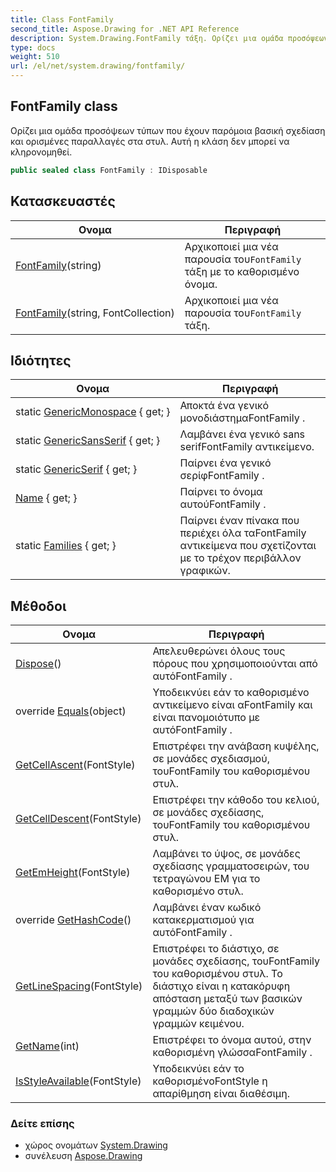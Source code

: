 ```yaml
---
title: Class FontFamily
second_title: Aspose.Drawing for .NET API Reference
description: System.Drawing.FontFamily τάξη. Ορίζει μια ομάδα προσόψεων τύπων που έχουν παρόμοια βασική σχεδίαση και ορισμένες παραλλαγές στα στυλ. Αυτή η κλάση δεν μπορεί να κληρονομηθεί.
type: docs
weight: 510
url: /el/net/system.drawing/fontfamily/
---
```

## FontFamily class

Ορίζει μια ομάδα προσόψεων τύπων που έχουν παρόμοια βασική σχεδίαση και ορισμένες παραλλαγές στα στυλ. Αυτή η κλάση δεν μπορεί να κληρονομηθεί.

```csharp
public sealed class FontFamily : IDisposable
```

## Κατασκευαστές

| Ονομα | Περιγραφή |
| --- | --- |
| [FontFamily](fontfamily/#constructor)(string) | Αρχικοποιεί μια νέα παρουσία του`FontFamily` τάξη με το καθορισμένο όνομα. |
| [FontFamily](fontfamily/#constructor_1)(string, FontCollection) | Αρχικοποιεί μια νέα παρουσία του`FontFamily` τάξη. |

## Ιδιότητες

| Ονομα | Περιγραφή |
| --- | --- |
| static [GenericMonospace](../../system.drawing/fontfamily/genericmonospace/) { get; } | Αποκτά ένα γενικό μονοδιάστημαFontFamily . |
| static [GenericSansSerif](../../system.drawing/fontfamily/genericsansserif/) { get; } | Λαμβάνει ένα γενικό sans serifFontFamily αντικείμενο. |
| static [GenericSerif](../../system.drawing/fontfamily/genericserif/) { get; } | Παίρνει ένα γενικό σερίφFontFamily . |
| [Name](../../system.drawing/fontfamily/name/) { get; } | Παίρνει το όνομα αυτούFontFamily . |
| static [Families](../../system.drawing/fontfamily/families/) { get; } | Παίρνει έναν πίνακα που περιέχει όλα ταFontFamily αντικείμενα που σχετίζονται με το τρέχον περιβάλλον γραφικών. |

## Μέθοδοι

| Ονομα | Περιγραφή |
| --- | --- |
| [Dispose](../../system.drawing/fontfamily/dispose/)() | Απελευθερώνει όλους τους πόρους που χρησιμοποιούνται από αυτόFontFamily . |
| override [Equals](../../system.drawing/fontfamily/equals/)(object) | Υποδεικνύει εάν το καθορισμένο αντικείμενο είναι αFontFamily και είναι πανομοιότυπο με αυτόFontFamily . |
| [GetCellAscent](../../system.drawing/fontfamily/getcellascent/)(FontStyle) | Επιστρέφει την ανάβαση κυψέλης, σε μονάδες σχεδιασμού, τουFontFamily του καθορισμένου στυλ. |
| [GetCellDescent](../../system.drawing/fontfamily/getcelldescent/)(FontStyle) | Επιστρέφει την κάθοδο του κελιού, σε μονάδες σχεδίασης, τουFontFamily του καθορισμένου στυλ. |
| [GetEmHeight](../../system.drawing/fontfamily/getemheight/)(FontStyle) | Λαμβάνει το ύψος, σε μονάδες σχεδίασης γραμματοσειρών, του τετραγώνου EM για το καθορισμένο στυλ. |
| override [GetHashCode](../../system.drawing/fontfamily/gethashcode/)() | Λαμβάνει έναν κωδικό κατακερματισμού για αυτόFontFamily . |
| [GetLineSpacing](../../system.drawing/fontfamily/getlinespacing/)(FontStyle) | Επιστρέφει το διάστιχο, σε μονάδες σχεδίασης, τουFontFamily του καθορισμένου στυλ. Το διάστιχο είναι η κατακόρυφη απόσταση μεταξύ των βασικών γραμμών δύο διαδοχικών γραμμών κειμένου. |
| [GetName](../../system.drawing/fontfamily/getname/)(int) | Επιστρέφει το όνομα αυτού, στην καθορισμένη γλώσσαFontFamily . |
| [IsStyleAvailable](../../system.drawing/fontfamily/isstyleavailable/)(FontStyle) | Υποδεικνύει εάν το καθορισμένοFontStyle η απαρίθμηση είναι διαθέσιμη. |

### Δείτε επίσης

* χώρος ονομάτων [System.Drawing](../../system.drawing/)
* συνέλευση [Aspose.Drawing](../../)


